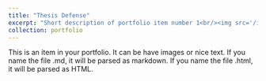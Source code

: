 ```yaml
---
title: "Thesis Defense"
excerpt: "Short description of portfolio item number 1<br/><img src='/images/5.jpg'>"
collection: portfolio
---
```


This is an item in your portfolio. It can be have images or nice text. If you name the file .md, it will be parsed as markdown. If you name the file .html, it will be parsed as HTML. 
